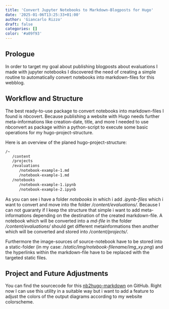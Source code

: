 ```yaml
---
title: 'Convert Jupyter Notebooks to Markdown-Blogposts for Hugo'
date: '2025-01-06T13:25:33+01:00'
author: 'Giancarlo Rizzo'
draft: false
categories: []
color: '#a09f93'
---
```


## Prologue
In order to target my goal about publishing blogposts about evaluations I made with jupyter notebooks I discovered the need of creating a simple routine to automatically convert notebooks into markdown-files for this webblog.

## Workflow and Structure
The best ready-to-use package to convert notebooks into markdown-files I found is nbcovert. Because publishing a website with Hugo needs further meta-informations like creation-date, title, and more I needed to use nbconvert as package within a python-script to execute some basic operations for my hugo-project-structure.

Here is an overview of the planed hugo-project-structure:

```bash
/~
   /content
   /projects
   /evaluations
      /notebook-example-1.md
      /notebook-example-1.md
   /notebooks
      /notebook-example-1.ipynb
      /notebook-example-2.ipynb

```

As you can see i have a folder _notebooks_ in which i add _.ipynb-files_ which i want to convert and move into the folder _/content/evaluations/_. Because I can not guaranty if I keep the structure that simple i want to add meta-informations depending on the destination of the created markdown-file. A notebook which will be converted into a _md-file_ in the folder _/content/evaluations/_ should get different metainformations then another which will be converted and stored into _/content/projects/_.

Furthermore the image-sources of source-notebook have to be stored into a static-folder (in my case: _/static/img/notebook-filename/img_xy.png_) and the hyperlinks within the markdown-file have to be replaced with the targeted static files.

## Project and Future Adjustments

You can find the sourcecode for this [nb2hugo-markdown](https://github.com/protogia/nb2hugo-markdown) on GitHub. Right now I can use this utility in a suitable way but i want to add a feature to adjust the colors of the output diagrams according to my website colorscheme.